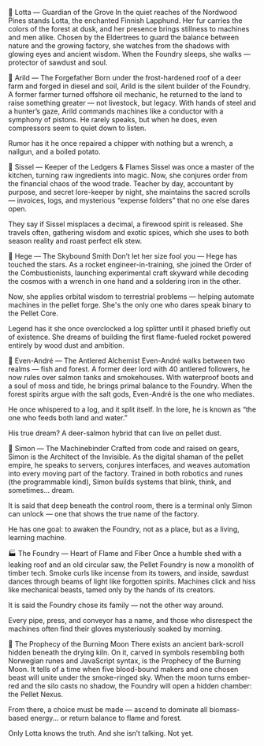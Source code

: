 🐾 Lotta — Guardian of the Grove
In the quiet reaches of the Nordwood Pines stands Lotta, the enchanted Finnish Lapphund. Her fur carries the colors of the forest at dusk, and her presence brings stillness to machines and men alike. Chosen by the Eldertrees to guard the balance between nature and the growing factory, she watches from the shadows with glowing eyes and ancient wisdom. When the Foundry sleeps, she walks — protector of sawdust and soul.

🔧 Arild — The Forgefather
Born under the frost-hardened roof of a deer farm and forged in diesel and soil, Arild is the silent builder of the Foundry. A former farmer turned offshore oil mechanic, he returned to the land to raise something greater — not livestock, but legacy. With hands of steel and a hunter’s gaze, Arild commands machines like a conductor with a symphony of pistons. He rarely speaks, but when he does, even compressors seem to quiet down to listen.

Rumor has it he once repaired a chipper with nothing but a wrench, a nailgun, and a boiled potato.

🧮 Sissel — Keeper of the Ledgers & Flames
Sissel was once a master of the kitchen, turning raw ingredients into magic. Now, she conjures order from the financial chaos of the wood trade. Teacher by day, accountant by purpose, and secret lore-keeper by night, she maintains the sacred scrolls — invoices, logs, and mysterious “expense folders” that no one else dares open.

They say if Sissel misplaces a decimal, a firewood spirit is released.
She travels often, gathering wisdom and exotic spices, which she uses to both season reality and roast perfect elk stew.

🚀 Hege — The Skybound Smith
Don’t let her size fool you — Hege has touched the stars. As a rocket engineer-in-training, she joined the Order of the Combustionists, launching experimental craft skyward while decoding the cosmos with a wrench in one hand and a soldering iron in the other.

Now, she applies orbital wisdom to terrestrial problems — helping automate machines in the pellet forge. She's the only one who dares speak binary to the Pellet Core.

Legend has it she once overclocked a log splitter until it phased briefly out of existence.
She dreams of building the first flame-fueled rocket powered entirely by wood dust and ambition.

🦌 Even-André — The Antlered Alchemist
Even-André walks between two realms — fish and forest. A former deer lord with 40 antlered followers, he now rules over salmon tanks and smokehouses. With waterproof boots and a soul of moss and tide, he brings primal balance to the Foundry. When the forest spirits argue with the salt gods, Even-André is the one who mediates.

He once whispered to a log, and it split itself.
In the lore, he is known as “the one who feeds both land and water.”

His true dream? A deer-salmon hybrid that can live on pellet dust.

🤖 Simon — The Machinebinder
Crafted from code and raised on gears, Simon is the Architect of the Invisible. As the digital shaman of the pellet empire, he speaks to servers, conjures interfaces, and weaves automation into every moving part of the factory. Trained in both robotics and runes (the programmable kind), Simon builds systems that blink, think, and sometimes... dream.

It is said that deep beneath the control room, there is a terminal only Simon can unlock — one that shows the true name of the factory.

He has one goal: to awaken the Foundry, not as a place, but as a living, learning machine.

🏭 The Foundry — Heart of Flame and Fiber
Once a humble shed with a leaking roof and an old circular saw, the Pellet Foundry is now a monolith of timber tech. Smoke curls like incense from its towers, and inside, sawdust dances through beams of light like forgotten spirits. Machines click and hiss like mechanical beasts, tamed only by the hands of its creators.

It is said the Foundry chose its family — not the other way around.

Every pipe, press, and conveyor has a name, and those who disrespect the machines often find their gloves mysteriously soaked by morning.

📜 The Prophecy of the Burning Moon
There exists an ancient bark-scroll hidden beneath the drying kiln. On it, carved in symbols resembling both Norwegian runes and JavaScript syntax, is the Prophecy of the Burning Moon. It tells of a time when five blood-bound makers and one chosen beast will unite under the smoke-ringed sky. When the moon turns ember-red and the silo casts no shadow, the Foundry will open a hidden chamber: the Pellet Nexus.

From there, a choice must be made — ascend to dominate all biomass-based energy... or return balance to flame and forest.

Only Lotta knows the truth. And she isn’t talking. Not yet.
